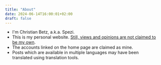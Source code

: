 ```yaml
---
title: "About"
date: 2024-06-14T16:00:01+02:00
draft: false
---
```


* I'm Christian Betz, a.k.a. Spezi.
* This is my personal website. [Still, views and opinions are not claimed to be my own](https://en.wikipedia.org/wiki/Devil%27s_advocate).
* The accounts linked on the home page are claimed as mine.
* Posts which are available in multiple languages may have been translated using translation tools.
